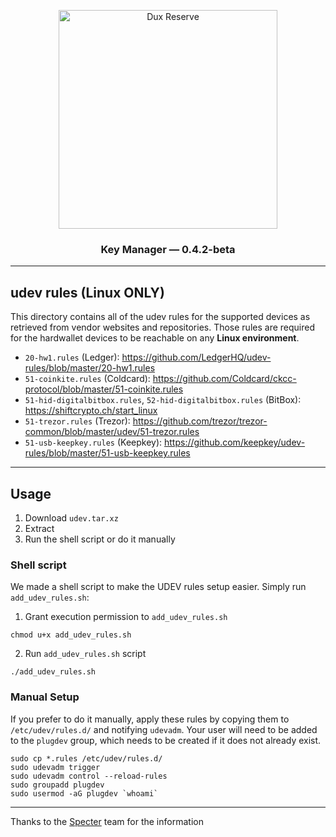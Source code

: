 <p align="center">
  <img src=../public/img/logos/dux-logo-with-text.svg width="350" title="Dux Reserve">
</p>
<h3 align="center">
  Key Manager — 0.4.2-beta
</h3>


----


## udev rules (Linux ONLY)

This directory contains all of the udev rules for the supported devices as retrieved from vendor websites and repositories.
Those rules are required for the hardwallet devices to be reachable on any **Linux environment**.

 - `20-hw1.rules` (Ledger): https://github.com/LedgerHQ/udev-rules/blob/master/20-hw1.rules
 - `51-coinkite.rules` (Coldcard): https://github.com/Coldcard/ckcc-protocol/blob/master/51-coinkite.rules
 - `51-hid-digitalbitbox.rules`, `52-hid-digitalbitbox.rules` (BitBox): https://shiftcrypto.ch/start_linux
 - `51-trezor.rules` (Trezor): https://github.com/trezor/trezor-common/blob/master/udev/51-trezor.rules
 - `51-usb-keepkey.rules` (Keepkey): https://github.com/keepkey/udev-rules/blob/master/51-usb-keepkey.rules


----

## Usage

1. Download `udev.tar.xz`
2. Extract
3. Run the shell script or do it manually

### Shell script

We made a shell script to make the UDEV rules setup easier. Simply run `add_udev_rules.sh`:

1. Grant execution permission to `add_udev_rules.sh`

```
chmod u+x add_udev_rules.sh
```

2. Run `add_udev_rules.sh` script

```
./add_udev_rules.sh
```

### Manual Setup

If you prefer to do it manually, apply these rules by copying them to `/etc/udev/rules.d/` and notifying `udevadm`.
Your user will need to be added to the `plugdev` group, which needs to be created if it does not already exist.

```
sudo cp *.rules /etc/udev/rules.d/
sudo udevadm trigger
sudo udevadm control --reload-rules
sudo groupadd plugdev
sudo usermod -aG plugdev `whoami`
```


----


Thanks to the [Specter](https://github.com/cryptoadvance/specter-desktop/tree/master/udev) team for the information